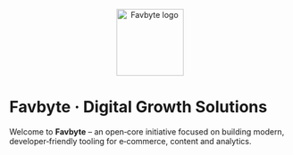 <p align="center">
  <img src="https://raw.githubusercontent.com/favbyte/.github/main/profile/favbyte-logo.svg" width="120" alt="Favbyte logo" />
</p>

# Favbyte · Digital Growth Solutions

Welcome to **Favbyte** – an open‑core initiative focused on building modern, developer‑friendly tooling for e‑commerce, content and analytics.

